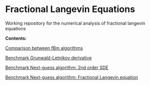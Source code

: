 # Fractional Langevin Equations
Working repository for the numerical analysis of fractional langevin equations

**Contents:**

[Comparison between fBm algorithms](analysis/inspect_fBm_trajectories.md)

[Benchmark Grunwald-Letnikov derivative](analysis/inspect_fractional_derivatives.md)

[Benchmark Next-guess algorithm: 2nd order SDE ](analysis/inspect_benchmark1_2sde.md)

[Benchmark Next-guess algorithm: Fractional Langevin equation](analysis/inspect_benchmark2_fle.md)